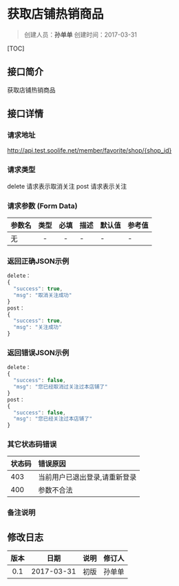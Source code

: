 # 获取店铺热销商品
>创建人员：**孙单单**
>创建时间：2017-03-31

[TOC]

## 接口简介
获取店铺热销商品

## 接口详情

### 请求地址
http://api.test.soolife.net/member/favorite/shop/{shop_id}
### 请求类型
delete  请求表示取消关注   post  请求表示关注

### 请求参数 (Form Data)
| 参数名 | 类型 | 必填 | 描述 | 默认值 | 参考值 |
| --- | :---: | :---: | --- | --- | --- |
|无|-|-|-|-|-|

### 返回正确JSON示例
```javascript
delete：
{
  "success": true,
  "msg": "取消关注成功"
}
post：
{
  "success": true,
  "msg": "关注成功"
}
```
### 返回错误JSON示例
```javascript
delete：
{
  "success": false,
  "msg": "您已经取消过关注过本店铺了"
}
post：
{
  "success": false,
  "msg": "您已经关注过本店铺了"
}
```

### 其它状态码错误
| 状态码 | 错误原因     |
| :------------- | :------------- |
|403|当前用户已退出登录,请重新登录|
|400|参数不合法|

### 备注说明


## 修改日志
| 版本   | 日期         | 说明   | 修订人  |
| :----: | :----------: | :---- | :---- |
| 0.1  | 2017-03-31 | 初版   | 孙单单  |
